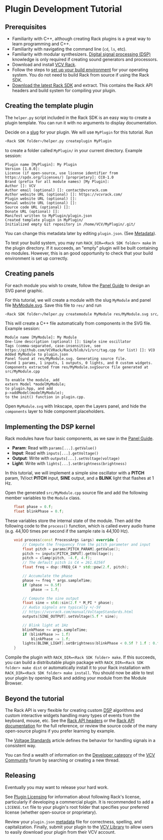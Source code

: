 # Plugin Development Tutorial

## Prerequisites

- Familiarity with C++, although creating Rack plugins is a great way to learn programming and C++.
- Familiarity with navigating the command line (`cd`, `ls`, etc).
- Familiarity with modular synthesizers. [Digital signal processing (DSP)](DSP.html) knowledge is only required if creating sound generators and processors.
- Download and install [VCV Rack](https://vcvrack.com/Rack.html).
- Follow the steps to [set up your build environment](Building.html#setting-up-your-development-environment) for your operating system.
You do not need to build Rack from source if using the Rack SDK.
- [Download the latest Rack SDK](https://vcvrack.com/downloads/) and extract.
This contains the Rack API headers and build system for compiling your plugin.

## Creating the template plugin

The `helper.py` script included in the Rack SDK is an easy way to create a plugin template.
You can run it with no arguments to display documentation.

Decide on a [slug](Metadata.html#slug) for your plugin.
We will use `MyPlugin` for this tutorial.
Run
```bash
<Rack SDK folder>/helper.py createplugin MyPlugin
```
to create a folder called `MyPlugin/` in your current directory.
Example session:
```text
Plugin name [MyPlugin]: My Plugin
Version [1.0.0]:
License (if open-source, use license identifier from https://spdx.org/licenses/) [proprietary]: CC0-1.0
Brand (prefix for all module names) [My Plugin]:
Author []: VCV
Author email (optional) []: contact@vcvrack.com
Author website URL (optional) []: https://vcvrack.com/
Plugin website URL (optional) []:
Manual website URL (optional) []:
Source code URL (optional) []:
Donate URL (optional) []:
Manifest written to MyPlugin/plugin.json
Created template plugin in MyPlugin/
Initialized empty Git repository in /home/VCV/MyPlugin/.git/
```
You can change this metadata later by editing `plugin.json`. (See [Metadata](Metadata.html)).

To test your build system, you may run `RACK_DIR=<Rack SDK folder> make` in the plugin directory.
If it succeeds, an "empty" plugin will be built containing no modules.
However, this is an good opportunity to check that your build environment is set up correctly.

## Creating panels

For each module you wish to create, follow the [Panel Guide](Panel.html) to design an SVG panel graphic.

For this tutorial, we will create a module with the slug `MyModule` and panel file [MyModule.svg](_static/MyModule.svg).
Save this file to `res/` and run
```bash
<Rack SDK folder>/helper.py createmodule MyModule res/MyModule.svg src/MyModule.cpp
```
This will create a C++ file automatically from components in the SVG file.
Example session:
```text
Module name [MyModule]: My Module
One-line description (optional) []: Simple sine oscillator
Tags (comma-separated, case-insensitive, see https://github.com/VCVRack/Rack/blob/v1/src/tag.cpp for list) []: VCO
Added MyModule to plugin.json
Panel found at res/MyModule.svg. Generating source file.
Found 1 params, 1 inputs, 1 outputs, 0 lights, and 0 custom widgets.
Components extracted from res/MyModule.svgSource file generated at src/MyModule.cpp

To enable the module, add
extern Model *modelMyModule;
to plugin.hpp, and add
p->addModel(modelMyModule);
to the init() function in plugin.cpp.
```
Open `MyModule.svg` with Inkscape, open the Layers panel, and hide the `components` layer to hide component placeholders.

## Implementing the DSP kernel

Rack modules have four basic components, as we saw in the [Panel Guide](Panel.html).
- **Param**: Read with `params[...].getValue()`
- **Input**: Read with `inputs[...].getVoltage()`
- **Output**: Write with `outputs[...].setVoltage(voltage)`
- **Light**: Write with `lights[...].setBrightness(brightness)`

In this tutorial, we will implement a simple sine oscillator with a **PITCH** param, 1V/oct **PITCH** input, **SINE** output, and a **BLINK** light that flashes at 1 Hz.

Open the generated `src/MyModule.cpp` source file and add the following member variables to the `Module` class.
```cpp
	float phase = 0.f;
	float blinkPhase = 0.f;
```
These variables store the internal state of the module.
Then add the following code to the `process()` function, which is called every audio frame (e.g. 44,100 times per second if the sample rate is 44,100 Hz).
```cpp
	void process(const ProcessArgs &args) override {
		// Compute the frequency from the pitch parameter and input
		float pitch = params[PITCH_PARAM].getValue();
		pitch += inputs[PITCH_INPUT].getVoltage();
		pitch = clamp(pitch, -4.f, 4.f);
		// The default pitch is C4 = 261.6256f
		float freq = dsp::FREQ_C4 * std::pow(2.f, pitch);

		// Accumulate the phase
		phase += freq * args.sampleTime;
		if (phase >= 0.5f)
			phase -= 1.f;

		// Compute the sine output
		float sine = std::sin(2.f * M_PI * phase);
		// Audio signals are typically +/-5V
		// https://vcvrack.com/manual/VoltageStandards.html
		outputs[SINE_OUTPUT].setVoltage(5.f * sine);

		// Blink light at 1Hz
		blinkPhase += args.sampleTime;
		if (blinkPhase >= 1.f)
			blinkPhase -= 1.f;
		lights[BLINK_LIGHT].setBrightness(blinkPhase < 0.5f ? 1.f : 0.f);
	}
```
Compile the plugin with `RACK_DIR=<Rack SDK folder> make`.
If this succeeds, you can build a distributable plugin package with `RACK_DIR=<Rack SDK folder> make dist` or automatically install it to your Rack installation with `RACK_DIR=<Rack SDK folder> make install`.
You should now be able to test your plugin by opening Rack and adding your module from the Module Browser.

## Beyond the tutorial

The Rack API is very flexible for creating custom [DSP](DSP.html) algorithms and custom interactive widgets handling many types of events from the keyboard, mouse, etc.
See the [Rack API headers](https://github.com/VCVRack/Rack/tree/v1/include) or the [Rack API documentation](https://vcvrack.com/docs/namespaces.html) for the full reference, or review the source code of the many open-source plugins if you prefer learning by example.

The [Voltage Standards](VoltageStandards.html) article defines the behavior for handling signals in a consistent way.

You can find a wealth of information on the [Developer category](https://community.vcvrack.com/c/development) of the [VCV Community](https://community.vcvrack.com/) forum by searching or creating a new thread.

## Releasing

Eventually you may want to release your hard work.

See [Plugin Licensing](PluginLicensing.html) for information about following Rack's license, particularly if developing a commercial plugin.
It is recommended to add a `LICENSE.txt` file to your plugin's root folder that specifies your preferred license (whether open-source or proprietary).

Review your `plugin.json` [metadata](Metadata.html) file for correctness, spelling, and capitalization.
Finally, submit your plugin to the [VCV Library](https://github.com/VCVRack/library#adding-your-plugin-to-the-vcv-library-for-open-source-plugins) to allow users to easily download your plugin from their VCV account.

